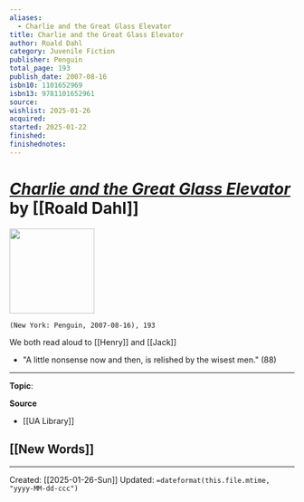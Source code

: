 ```yaml
---
aliases:
  - Charlie and the Great Glass Elevator
title: Charlie and the Great Glass Elevator
author: Roald Dahl
category: Juvenile Fiction
publisher: Penguin
total_page: 193
publish_date: 2007-08-16
isbn10: 1101652969
isbn13: 9781101652961
source: 
wishlist: 2025-01-26
acquired: 
started: 2025-01-22
finished: 
finishednotes:
---
```

# *[Charlie and the Great Glass Elevator]()* by [[Roald Dahl]]

<img src="http://books.google.com/books/content?id=iRRogumkWa8C&printsec=frontcover&img=1&zoom=1&edge=curl&source=gbs_api" width=150>

`(New York: Penguin, 2007-08-16), 193`

We both read aloud to [[Henry]] and [[Jack]]

- "A little nonsense now and then, is relished by the wisest men." (88)

--- 
**Topic**: 

**Source**
- [[UA Library]]
 
**[[New Words]]**
- 

---
Created: [[2025-01-26-Sun]]
Updated: `=dateformat(this.file.mtime, "yyyy-MM-dd-ccc")`
